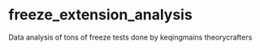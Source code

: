 # freeze_extension_analysis

Data analysis of tons of freeze tests done by keqingmains theorycrafters

